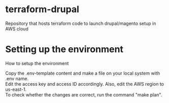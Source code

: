 # terraform-drupal

Repository that hosts terraform code to launch drupal/magento setup in AWS cloud

# Setting up the environment 
How to setup the environment </br>

Copy the .env-template content and make a file on your local system with .env name. </br>
Edit the access key and access ID accordingly. Also, edit the AWS region to us-east-1. </br>
To check whether the changes are correct, run the command "make plan". </br>
